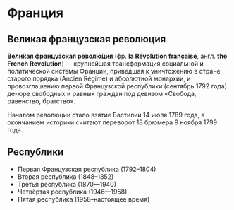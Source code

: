 # Франция

## Великая французская революция

**Вели́кая францу́зская револю́ция** (фр. **la Révolution française**, англ. **the French Revolution**) — крупнейшая трансформация социальной и политической системы Франции, приведшая к уничтожению в стране старого порядка (Ancien Régime) и абсолютной монархии, и провозглашению первой Французской республики (сентябрь 1792 года) де-юре свободных и равных граждан под девизом «Свобода, равенство, братство».

Началом революции стало взятие Бастилии 14 июля 1789 года, а окончанием историки считают переворот 18 брюмера 9 ноября 1799 года.

## Республики

* Первая Французская республика (1792–1804)
* Вторая республика (1848–1852)
* Третья республика (1870—1940)
* Четвёртая республика (1946—1958)
* Пятая республика (1958–настоящее время)
